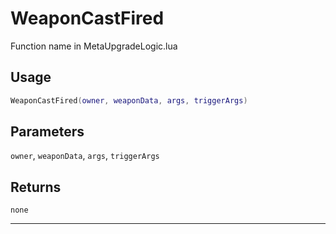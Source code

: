# WeaponCastFired
Function name in MetaUpgradeLogic.lua
## Usage
```lua
WeaponCastFired(owner, weaponData, args, triggerArgs)
```
## Parameters
`owner`, `weaponData`, `args`, `triggerArgs`
## Returns
`none`

---